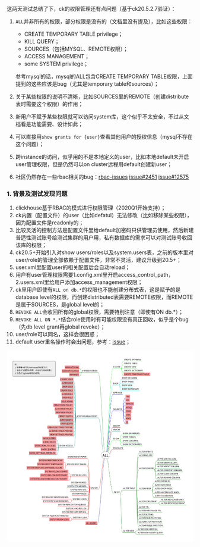 这两天测试总结了下，ck的权限管理还有点问题（基于ck20.5.2.7验证）：
1. `ALL`并非所有的权限，部分权限是没有的（文档里没有提及），比如这些权限：
    - CREATE TEMPORARY TABLE privilege；
    - KILL QUERY；
    - SOURCES（包括MYSQL、REMOTE权限）；
    - ACCESS MANAGEMENT；
    - some SYSTEM privilege；
    
    
    参考mysql的话，mysql的ALL包含CREATE TEMPORARY TABLE权限，上面提到的这些应该是bug（尤其是temporary table和sources）；
1. 关于某些权限的说明不清晰，比如SOURCES里的REMOTE（创建distribute表时需要这个权限）的作用；
1. 新用户不赋予某些权限就可以访问system库，这个似乎不太安全，不过从文档看是功能需要、设计如此；
1. 可以直接用`show grants for {user}`查看其他用户的授权信息（mysql不存在这个问题）；
1. 跨instance的访问，似乎用的不是本地定义的user，比如本地default未开启user管理权限，但是仍然可以on cluster远程用default创建新user；
1. 社区仍然存在一些rbac相关的bug：[rbac-issues](https://github.com/ClickHouse/ClickHouse/issues?q=label%3Acomp-rbac)   [issue#2451](https://github.com/ClickHouse/ClickHouse/issues/2451) [issue#12575](https://github.com/ClickHouse/ClickHouse/issues/12575)





### 1. 背景及测试发现问题
  1. clickhouse基于RBAC的模式进行权限管理（2020Q1开始支持）；
  1. ck内置（配置文件）的user（比如defatul）无法修改（比如移除某些权限），因为配置文件是readonly的；
  1. 比较灵活的控制方法是配置文件里给default加密码只供管理员使用，然后新建普适性测试账号给测试集群的用户用，私有数据库的需求可以对测试账号收回该库的权限；
  1. ck20.5+开始引入对show users/roles以及system.users表，之前的版本里对user/role的管理全部依赖于配置文件，非常不灵活，建议升级到20.5+；
  1. user.xml里配置user的相关配置后会自动reload；
  1. 用户有user管理权限需要1.config.xml里开启access_control_path，2.users.xml里给用户添加access_management权限；
  1. ck里用户即使有`ALL on db.*`的权限也不能创建分布式表，这是赋予的是database level的权限，而创建distributed表需要REMOTE权限，而REMOTE是属于SOURCES，是global level的；
  1. `REVOKE ALL`会收回所有的global权限，需要特别注意（即使有ON db.*）；
  1. `REVOKE ALL ON *.*`结合role使用时有可能权限没有真正回收，似乎是个bug（先db level grant再global revoke）；
  1. user/role可以同名，这样会很困惑；
  1. default user重名操作时会出问题，参考：[issue](https://github.com/ClickHouse/ClickHouse/issues/12950)；



![](/source/ck_privileges.jpg)

